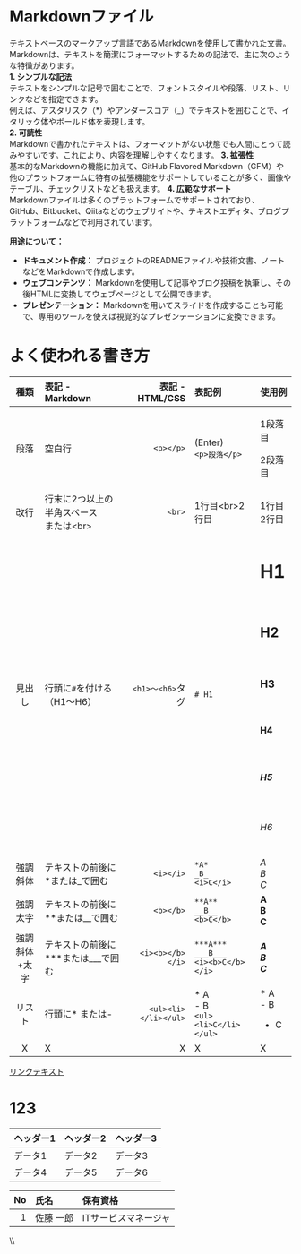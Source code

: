 # Markdownファイル
テキストベースのマークアップ言語であるMarkdownを使用して書かれた文書。　　
Markdownは、テキストを簡潔にフォーマットするための記法で、主に次のような特徴があります。  
**1. シンプルな記法**  
   テキストをシンプルな記号で囲むことで、フォントスタイルや段落、リスト、リンクなどを指定できます。  
   例えば、アスタリスク（*）やアンダースコア（_）でテキストを囲むことで、イタリック体やボールド体を表現します。  
**2. 可読性**  
   Markdownで書かれたテキストは、フォーマットがない状態でも人間にとって読みやすいです。これにより、内容を理解しやすくなります。
**3. 拡張性**  
   基本的なMarkdownの機能に加えて、GitHub Flavored Markdown（GFM）や他のプラットフォームに特有の拡張機能をサポートしていることが多く、画像やテーブル、チェックリストなども扱えます。
**4. 広範なサポート**  
Markdownファイルは多くのプラットフォームでサポートされており、GitHub、Bitbucket、Qiitaなどのウェブサイトや、テキストエディタ、ブログプラットフォームなどで利用されています。

**用途について：**
* **ドキュメント作成：** プロジェクトのREADMEファイルや技術文書、ノートなどをMarkdownで作成します。
* **ウェブコンテンツ：** Markdownを使用して記事やブログ投稿を執筆し、その後HTMLに変換してウェブページとして公開できます。
* **プレゼンテーション：** Markdownを用いてスライドを作成することも可能で、専用のツールを使えば視覚的なプレゼンテーションに変換できます。


# よく使われる書き方
|  種類   | 表記 - Markdown                            | 表記 - HTML/CSS                          | 表記例                         | 使用例                    |
| :-----: | :---------------------------------------- | ---------------------------------------: | :----------------------------- | :------------------------ |
| 段落    | 空白行                                     |`<p></p>`                                 | (Enter)<br>`<p>段落</p>`       | <p>1段落目</p><p>2段落目</p>        |
| 改行    | 行末に2つ以上の半角スペース<br>または\<br>    | `<br>`                                  | 1行目\<br>2行目                 | 1行目<br>2行目            |
| 見出し  | 行頭に`#`を付ける（H1～H6）                 | `<h1>～<h6>`タグ                          | `# H1`                         | <h1>H1</h1><br><h2>H2</h2><br><h3>H3</h3><br><h4>H4</h4><br><h5>H5</h5><br><h6>H6</h6> |
| 強調<br>斜体 | テキストの前後に*または_で囲む | `<i></i>` | `*A*`<br>`_B_`<br>`<i>C</i>` | *A*<br>_B_<br><i>C</i> |
| 強調<br>太字 | テキストの前後に**または__で囲む | `<b></b>` | `**A**`<br>`__B__`<br>`<b>C</b>` | **A**<br>__B__<br><b>C</b> |
| 強調<br>斜体+太字 | テキストの前後に***または___で囲む | `<i><b></b></i>` | `***A***`<br>`___B___`<br>`<i><b>C</b></i>` | ***A***<br>___B___<br><i><b>C</b></i> |
| リスト | 行頭に* または-  | `<ul><li></li></ul>` | * A<br>- B<br>`<ul><li>C</li></ul>` | * A<br>- B<br><ul><li>C</li></ul> |
| X | X | X | X | X |


[リンクテキスト](http://example.com)

# 123
| ヘッダー1 | ヘッダー2 | ヘッダー3 |
| -------- | -------- | -------- |
| データ1   | データ2   | データ3   |
| データ4   | データ5   | データ6   |

| No  | 氏名       | 保有資格              |
| ---:| :--------- | :-------------------- |
| 1   | 佐藤 一郎  | ITサービスマネージャ  |
\\\
